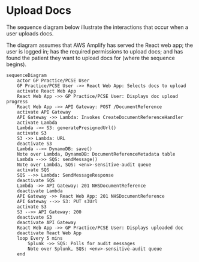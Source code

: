 # Upload Docs

The sequence diagram below illustrate the interactions that occur when a user uploads docs.

The diagram assumes that AWS Amplify has served the React web app; the user is logged in; has the required
permissions to upload docs; and has found the patient they want to upload docs for (where the sequence begins).

```mermaid
sequenceDiagram
    actor GP Practice/PCSE User
    GP Practice/PCSE User ->> React Web App: Selects docs to upload
    activate React Web App
    React Web App ->> GP Practice/PCSE User: Displays doc upload progress
    React Web App ->> API Gateway: POST /DocumentReference
    activate API Gateway
    API Gateway ->> Lambda: Invokes CreateDocumentReferenceHandler
    activate Lambda
    Lambda ->> S3: generatePresignedUrl()
    activate S3
    S3 ->> Lambda: URL
    deactivate S3
    Lambda -->> DynamoDB: save()
    Note over Lambda, DynamoDB: DocumentReferenceMetadata table
    Lambda -->> SQS: sendMessage()
    Note over Lambda, SQS: <env>-sensitive-audit queue
    activate SQS
    SQS -->> Lambda: SendMessageResponse
    deactivate SQS
    Lambda ->> API Gateway: 201 NHSDocumentReference
    deactivate Lambda
    API Gateway ->> React Web App: 201 NHSDocumentReference
    API Gateway -->> S3: PUT s3Url
    activate S3
    S3 -->> API Gateway: 200
    deactivate S3
    deactivate API Gateway
    React Web App ->> GP Practice/PCSE User: Displays uploaded doc
    deactivate React Web App
    loop Every 5 mins
        Splunk ->> SQS: Polls for audit messages
        Note over Splunk, SQS: <env>-sensitive-audit queue
    end
```
